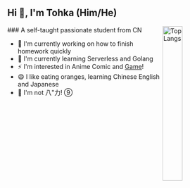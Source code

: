## Hi 👋, I'm Tohka (Him/He)
<img width="30%" align="right" alt="Top Langs" src="https://rs.miku39.cloudns.be/https://github-readme-stats.vercel.app/api/top-langs/?username=GLASS20&layout=compact&hide_border=true" />
### A self-taught passionate student from CN

- 🔭 I'm currently working on how to finish homework quickly
- 🌱 I'm currently learning Serverless and Golang
- ⚡ I'm interested in Anime Comic and [Game](https://steamcommunity.com/id/C1all0/)!
- 😄 I like eating oranges, learning Chinese English and Japanese
- 🤔 I'm not 八"力! ⑨

